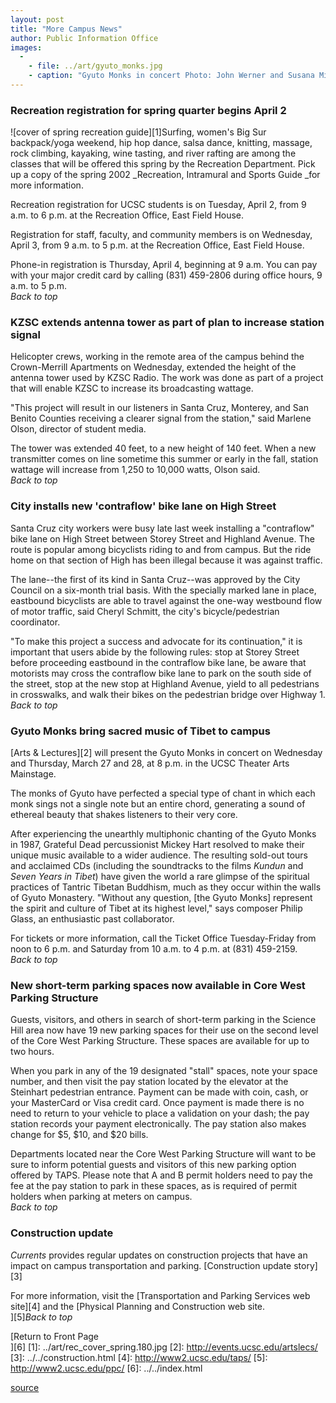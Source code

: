 ```yaml
---
layout: post
title: "More Campus News"
author: Public Information Office
images:
  -
    - file: ../art/gyuto_monks.jpg
    - caption: "Gyuto Monks in concert Photo: John Werner and Susana Millman"
---
```


### Recreation registration for spring quarter begins April 2

![cover of spring recreation guide][1]Surfing, women's Big Sur backpack/yoga weekend, hip hop dance, salsa dance, knitting, massage, rock climbing, kayaking, wine tasting, and river rafting are among the classes that will be offered this spring by the Recreation Department. Pick up a copy of the spring 2002 _Recreation, Intramural and Sports Guide _for more information.

Recreation registration for UCSC students is on Tuesday, April 2, from 9 a.m. to 6 p.m. at the Recreation Office, East Field House.  
  
Registration for staff, faculty, and community members is on Wednesday, April 3, from 9 a.m. to 5 p.m. at the Recreation Office, East Field House.  
  
Phone-in registration is Thursday, April 4, beginning at 9 a.m. You can pay with your major credit card by calling (831) 459-2806 during office hours, 9 a.m. to 5 p.m.  
_Back to top_

### KZSC extends antenna tower as part of plan to increase station signal

Helicopter crews, working in the remote area of the campus behind the Crown-Merrill Apartments on Wednesday, extended the height of the antenna tower used by KZSC Radio. The work was done as part of a project that will enable KZSC to increase its broadcasting wattage.

"This project will result in our listeners in Santa Cruz, Monterey, and San Benito Counties receiving a clearer signal from the station," said Marlene Olson, director of student media.

The tower was extended 40 feet, to a new height of 140 feet. When a new transmitter comes on line sometime this summer or early in the fall, station wattage will increase from 1,250 to 10,000 watts, Olson said.  
_Back to top_

### City installs new 'contraflow' bike lane on High Street

Santa Cruz city workers were busy late last week installing a "contraflow" bike lane on High Street between Storey Street and Highland Avenue. The route is popular among bicyclists riding to and from campus. But the ride home on that section of High has been illegal because it was against traffic.

The lane--the first of its kind in Santa Cruz--was approved by the City Council on a six-month trial basis. With the specially marked lane in place, eastbound bicyclists are able to travel against the one-way westbound flow of motor traffic, said Cheryl Schmitt, the city's bicycle/pedestrian coordinator.

"To make this project a success and advocate for its continuation," it is important that users abide by the following rules: stop at Storey Street before proceeding eastbound in the contraflow bike lane, be aware that motorists may cross the contraflow bike lane to park on the south side of the street, stop at the new stop at Highland Avenue, yield to all pedestrians in crosswalks, and walk their bikes on the pedestrian bridge over Highway 1.  
_Back to top_

### Gyuto Monks bring sacred music of Tibet to campus

[Arts & Lectures][2] will present the Gyuto Monks in concert on Wednesday and Thursday, March 27 and 28, at 8 p.m. in the UCSC Theater Arts Mainstage.

The monks of Gyuto have perfected a special type of chant in which each monk sings not a single note but an entire chord, generating a sound of ethereal beauty that shakes listeners to their very core.

After experiencing the unearthly multiphonic chanting of the Gyuto Monks in 1987, Grateful Dead percussionist Mickey Hart resolved to make their unique music available to a wider audience. The resulting sold-out tours and acclaimed CDs (including the soundtracks to the films _Kundun_ and _Seven Years in Tibet_) have given the world a rare glimpse of the spiritual practices of Tantric Tibetan Buddhism, much as they occur within the walls of Gyuto Monastery. "Without any question, [the Gyuto Monks] represent the spirit and culture of Tibet at its highest level," says composer Philip Glass, an enthusiastic past collaborator.

For tickets or more information, call the Ticket Office Tuesday-Friday from noon to 6 p.m. and Saturday from 10 a.m. to 4 p.m. at (831) 459-2159.  
_Back to top_

### New short-term parking spaces now available in Core West Parking Structure

Guests, visitors, and others in search of short-term parking in the Science Hill area now have 19 new parking spaces for their use on the second level of the Core West Parking Structure. These spaces are available for up to two hours.

When you park in any of the 19 designated "stall" spaces, note your space number, and then visit the pay station located by the elevator at the Steinhart pedestrian entrance. Payment can be made with coin, cash, or your MasterCard or Visa credit card. Once payment is made there is no need to return to your vehicle to place a validation on your dash; the pay station records your payment electronically. The pay station also makes change for $5, $10, and $20 bills.

Departments located near the Core West Parking Structure will want to be sure to inform potential guests and visitors of this new parking option offered by TAPS. Please note that A and B permit holders need to pay the fee at the pay station to park in these spaces, as is required of permit holders when parking at meters on campus.  
_Back to top_

### Construction update

_Currents_ provides regular updates on construction projects that have an impact on campus transportation and parking. [Construction update story][3]

For more information, visit the [Transportation and Parking Services web site][4] and the [Physical Planning and Construction web site.  
][5]_Back to top_

[Return to Front Page  
][6]
[1]: ../art/rec_cover_spring.180.jpg
[2]: http://events.ucsc.edu/artslecs/
[3]: ../../construction.html
[4]: http://www2.ucsc.edu/taps/
[5]: http://www2.ucsc.edu/ppc/
[6]: ../../index.html

[source](http://www1.ucsc.edu/currents/01-02/03-25/morenews.html "Permalink to morenews")
